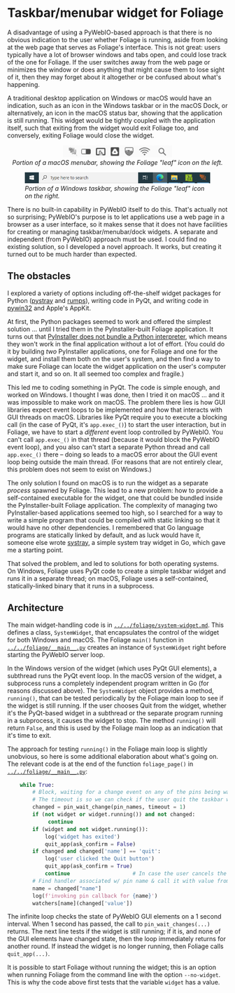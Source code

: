 # Taskbar/menubar widget for Foliage

A disadvantage of using a PyWebIO-based approach is that there is no obvious indication to the user whether Foliage is running, aside from looking at the web page that serves as Foliage's interface.  This is not great: users typically have a lot of browser windows and tabs open, and could lose track of the one for Foliage. If the user switches away from the web page or minimizes the window or does anything that might cause them to lose sight of it, then they may forget about it altogether or be confused about what's happening.

A traditional desktop application on Windows or macOS would have an indication, such as an icon in the Windows taskbar or in the macOS Dock, or alternatively, an icon in the macOS status bar, showing that the application is still running.  This widget would be tightly coupled with the application itself, such that exiting from the widget would exit Foliage too, and conversely, exiting Foliage would close the widget. 

<p align="center">
    <img width="250px" src="../../docs/_static/media/foliage-macos-systray.png"><br>
    <i>Portion of a macOS menubar, showing the Foliage "leaf" icon on the left.</i>
</p>

<p align="center">
<figure>
    <img width="450px" src="../../docs/_static/media/foliage-windows-taskbar.png"><br>
    <i>Portion of a Windows taskbar, showing the Foliage "leaf" icon on the right.</i>
</figure>
</p>

There is no built-in capability in PyWebIO itself to do this. That's actually not so surprising; PyWebIO's purpose is to let applications use a web page in a browser as a user interface, so it makes sense that it does not have facilities for creating or managing taskbar/menubar/dock widgets. A separate and independent (from PyWebIO) approach must be used. I could find no existing solution, so I developed a novel approach. It works, but creating it turned out to be much harder than expected.

## The obstacles

I explored a variety of options including off-the-shelf widget packages for Python ([pystray](https://github.com/moses-palmer/pystray) and [rumps](https://github.com/jaredks/rumps)), writing code in PyQt, and writing code in [pywin32](https://pypi.org/project/pywin32/) and Apple's AppKit.

At first, the Python packages seemed to work and offered the simplest solution ... until I tried them in the PyInstaller-built Foliage application. It turns out that [PyInstaller does not bundle a Python interpreter](https://github.com/pyinstaller/pyinstaller/wiki/FAQ), which means they won't work in the final application without a lot of effort. (You could do it by building _two_ PyInstaller applications, one for Foliage and one for the widget, and install them both on the user's system, and then find a way to make sure Foliage can locate the widget application on the user's computer and start it, and so on. It all seemed too complex and fragile.)

This led me to coding something in PyQt. The code is simple enough, and worked on Windows. I thought I was done, then I tried it on macOS ... and it was impossible to make work on macOS. The problem there lies is how GUI libraries expect event loops to be implemented and how that interacts with GUI threads on macOS. Libraries like PyQt require you to execute a blocking call (in the case of PyQt, it's `app.exec_()`) to start the user interaction, but in Foliage, we have to start a _different_ event loop controlled by PyWebIO. You can't call `app.exec_()` in that thread (because it would block the PyWebIO event loop), and you also can't start a separate Python thread and call `app.exec_()` there &ndash; doing so leads to a macOS error about the GUI event loop being outside the main thread. (For reasons that are not entirely clear, this problem does not seem to exist on Windows.)

The only solution I found on macOS is to run the widget as a separate _process_ spawned by Foliage. This lead to a new problem: how to provide a self-contained executable for the widget, one that could be bundled inside the PyInstaller-built Foliage application. The complexity of managing two PyInstaller-based applications seemed too high, so I searched for a way to write a simple program that could be compiled with static linking so that it would have no other dependencies. I remembered that Go language programs are statically linked by default, and as luck would have it, someone else wrote [systray](https://github.com/getlantern/systray), a simple system tray widget in Go, which gave me a starting point.

That solved the problem, and led to solutions for both operating systems. On Windows, Foliage uses PyQt code to create a simple taskbar widget and runs it in a separate thread; on macOS, Foliage uses a self-contained, statically-linked binary that it runs in a subprocess.


## Architecture

The main widget-handling code is in [`../../foliage/system-widget.md`](../../foliage/system-widget.py). This defines a class, `SystemWidget`, that encapsulates the control of the widget for both Windows and macOS. The Foliage `main()` function in [`../../foliage/__main__.py`](../../foliage/__main__.py) creates an instance of `SystemWidget` right before starting the PyWebIO server loop.

In the Windows version of the widget (which uses PyQt GUI elements), a subthread runs the PyQt event loop. In the macOS version of the widget, a subprocess runs a completely independent program written in Go (for reasons discussed above). The `SystemWidget` object provides a method, `running()`, that can be tested periodically by the Foliage main loop to see if the widget is still running. If the user chooses Quit from the widget, whether it's the PyQt-based widget in a subthread or the separate program running in a subprocess, it causes the widget to stop. The method `running()` will return `False`, and this is used by the Foliage main loop as an indication that it's time to exit.

The approach for testing `running()` in the Foliage main loop is slightly unobvious, so here is some additional elaboration about what's going on. The relevant code is at the end of the function `foliage_page()` in [`../../foliage/__main__.py`](../../foliage/__main__.py):

```python
    while True:
        # Block, waiting for a change event on any of the pins being watched.
        # The timeout is so we can check if the user quit the taskbar widget.
        changed = pin_wait_change(pin_names, timeout = 1)
        if (not widget or widget.running()) and not changed:
             continue
        if (widget and not widget.running()):
            log('widget has exited')
            quit_app(ask_confirm = False)
        if changed and changed['name'] == 'quit':
            log('user clicked the Quit button')
            quit_app(ask_confirm = True)
            continue                    # In case the user cancels the exit.
        # Find handler associated w/ pin name & call it with value from event.
        name = changed["name"]
        log(f'invoking pin callback for {name}')
        watchers[name](changed['value'])
```

The infinite loop checks the state of PyWebIO GUI elements on a 1 second interval. When 1 second has passed, the call to `pin_wait_changes(...)` returns. The next line tests if the widget is still running; if it is, and none of the GUI elements have changed state, then the loop immediately returns for another round. If instead the widget is no longer running, then Foliage calls `quit_app(...)`.

It is possible to start Foliage without running the widget; this is an option when running Foliage from the command line with the option `--no-widget`. This is why the code above first tests that the variable `widget` has a value.
